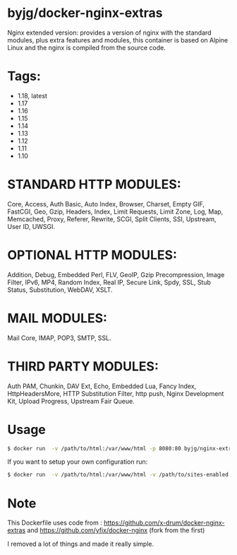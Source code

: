 # byjg/docker-nginx-extras

Nginx extended version: provides a version of nginx with the standard modules, plus extra features and modules,
this container is based on Alpine Linux and the nginx is compiled from the source code.

# Tags:
* 1.18, latest
* 1.17 
* 1.16
* 1.15
* 1.14
* 1.13
* 1.12
* 1.11
* 1.10

# STANDARD HTTP MODULES: 
Core, Access, Auth Basic, Auto Index, Browser,
Charset, Empty GIF, FastCGI, Geo, Gzip, Headers, Index, Limit Requests,
Limit Zone, Log, Map, Memcached, Proxy, Referer, Rewrite, SCGI,
Split Clients, SSI, Upstream, User ID, UWSGI.

# OPTIONAL HTTP MODULES:
Addition, Debug, Embedded Perl, FLV, GeoIP,
Gzip Precompression, Image Filter, IPv6, MP4, Random Index, Real IP,
Secure Link, Spdy, SSL, Stub Status, Substitution, WebDAV, XSLT.

# MAIL MODULES:
Mail Core, IMAP, POP3, SMTP, SSL.

# THIRD PARTY MODULES:
Auth PAM, Chunkin, DAV Ext, Echo, Embedded Lua,
Fancy Index, HttpHeadersMore, HTTP Substitution Filter, http push,
Nginx Development Kit, Upload Progress, Upstream Fair Queue.

# Usage

```bash
$ docker run  -v /path/to/html:/var/www/html -p 8080:80 byjg/nginx-extras
```

If you want to setup your own configuration run:

```bash
$ docker run  -v /path/to/html:/var/www/html -v /path/to/sites-enabled:/etc/nginx/sites-enabled -p 8080:80 byjg/nginx-extras
```

# Note

This Dockerfile uses code from :
https://github.com/x-drum/docker-nginx-extras and
https://github.com/yfix/docker-nginx (fork from the first)

I removed a lot of things and made it really simple.


